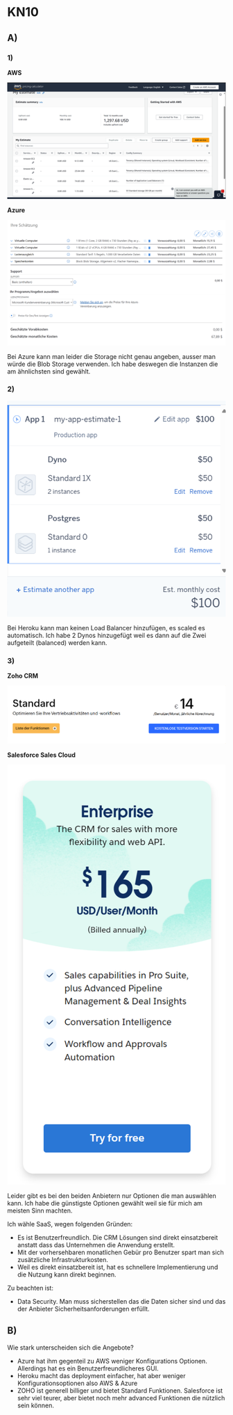 # KN10

## A)

### 1)

**AWS**

![](Screenshots/KOSTENBERECHNUNG1-AWS.png?raw=true)

**Azure**

![](Screenshots/KOSTENBERECHNUNG-AZURE.png?raw=true)

Bei Azure kann man leider die Storage nicht genau angeben, ausser man würde die Blob Storage verwenden. Ich habe deswegen die Instanzen die am ähnlichsten sind gewählt.

### 2)

![](Screenshots/KOSTENBERECHNUNG2.png?raw=true)

Bei Heroku kann man keinen Load Balancer hinzufügen, es scaled es automatisch. Ich habe 2 Dynos hinzugefügt weil es dann auf die Zwei aufgeteilt (balanced) werden kann.

### 3) 

**Zoho CRM**

![](Screenshots/ZOHOPRICE.png?raw=true)

**Salesforce Sales Cloud**

![](Screenshots/SALESFORCEPRICE.png?raw=true)

Leider gibt es bei den beiden Anbietern nur Optionen die man auswählen kann. Ich habe die günstigste Optionen gewählt weil sie für mich am meisten Sinn machten. 

Ich wähle SaaS, wegen folgenden Gründen:
- Es ist Benutzerfreundlich. Die CRM Lösungen sind direkt einsatzbereit anstatt dass das Unternehmen die Anwendung erstellt.
- Mit der vorhersehbaren monatlichen Gebür pro Benutzer spart man sich zusätzliche Infrastrukturkosten.
- Weil es direkt einsatzbereit ist, hat es schnellere Implementierung und die Nutzung kann direkt beginnen.

Zu beachten ist:
- Data Security. Man muss sicherstellen das die Daten sicher sind und das der Anbieter Sicherheitsanforderungen erfüllt.


## B)

Wie stark unterscheiden sich die Angebote?
- Azure hat ihm gegenteil zu AWS weniger Konfigurations Optionen. Allerdings hat es ein Benutzerfreundlicheres GUI.
- Heroku macht das deployment einfacher, hat aber weniger Konfigurationsoptionen also AWS & Azure
- ZOHO ist generell billiger und bietet Standard Funktionen. Salesforce ist sehr viel teurer, aber bietet noch mehr advanced Funktionen die nützlich sein können.

